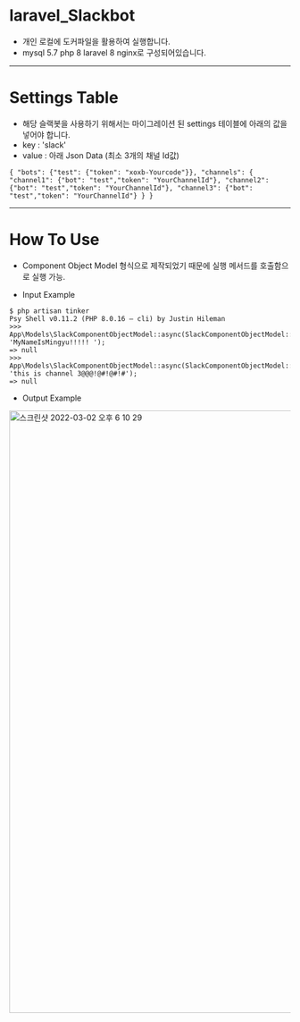 # laravel_Slackbot

* 개인 로컬에 도커파일을 활용하여 실행합니다.
* mysql 5.7 php 8 laravel 8 nginx로 구성되어있습니다.


---

# Settings Table

* 해당 슬랙봇을 사용하기 위해서는 마이그레이션 된 settings 테이블에 아래의 값을 넣어야 합니다.
* key : 'slack'
* value : 아래 Json Data (최소 3개의 채널 Id값)
```
{ "bots": {"test": {"token": "xoxb-Yourcode"}}, "channels": { "channel1": {"bot": "test","token": "YourChannelId"}, "channel2": {"bot": "test","token": "YourChannelId"}, "channel3": {"bot": "test","token": "YourChannelId"} } }
```

---

# How To Use

* Component Object Model 형식으로 제작되었기 때문에 실행 메서드를 호출함으로 실행 가능.

* Input Example
```
$ php artisan tinker
Psy Shell v0.11.2 (PHP 8.0.16 — cli) by Justin Hileman
>>> App\Models\SlackComponentObjectModel::async(SlackComponentObjectModel::CHANNEL3, 'MyNameIsMingyu!!!!! ');
=> null
>>> App\Models\SlackComponentObjectModel::async(SlackComponentObjectModel::CHANNEL3, 'this is channel 3@@@!@#!@#!#');              
=> null
```
* Output Example
<img width="1078" alt="스크린샷 2022-03-02 오후 6 10 29" src="https://user-images.githubusercontent.com/24973648/156474161-59dc3ec3-b124-45f8-9818-7d9ca97fc743.png">


